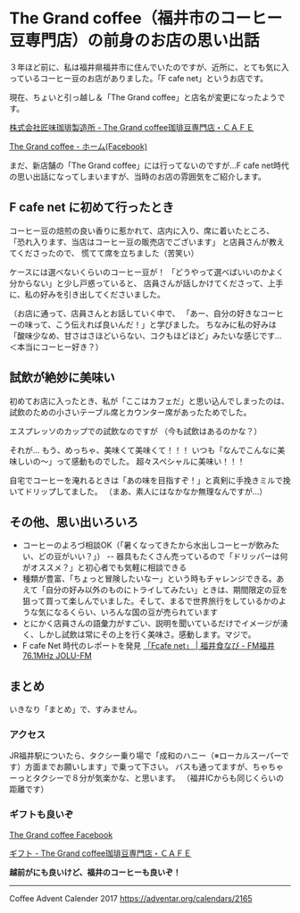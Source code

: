 # The Grand coffee（福井市のコーヒー豆専門店）の前身のお店の思い出話

３年ほど前に、私は福井県福井市に住んでいたのですが、近所に、とても気に入っているコーヒー豆のお店がありました。「F cafe net」というお店です。

現在、ちょいと引っ越し＆「The Grand coffee」と店名が変更になったようです。

[株式会社匠味珈琲製造所 - The Grand coffee珈琲豆専門店・ＣＡＦＥ](https://www.thegrandcoffee.com/会社概要/)

[The Grand coffee - ホーム(Facebook)](https://www.facebook.com/takumi.thegrandcoffee/)

まだ、新店舗の「The Grand coffee」には行ってないのですが...F cafe net時代の思い出話になってしまいますが、当時のお店の雰囲気をご紹介します。

## F cafe net に初めて行ったとき

コーヒー豆の焙煎の良い香りに惹かれて、店内に入り、席に着いたところ、
「恐れ入ります、当店はコーヒー豆の販売店でございます」
と店員さんが教えてくださったので、
慌てて席を立ちました（苦笑い）

ケースには選べないくらいのコーヒー豆が！
「どうやって選べばいいのかよく分からない」と少し戸惑っていると、
店員さんが話しかけてくださって、上手に、私の好みを引き出してくださいました。

（お店に通って、店員さんとお話していく中で、
「あー、自分の好きなコーヒーの味って、こう伝えれば良いんだ！」と学びました。
ちなみに私の好みは「酸味少なめ、甘さはさほどいらない、コクもほどほど」みたいな感じです…　＜本当にコーヒー好き？）

## 試飲が絶妙に美味い

初めてお店に入ったとき、私が「ここはカフェだ」と思い込んでしまったのは、
試飲のための小さいテーブル席とカウンター席があったためでした。

エスプレッソのカップでの試飲なのですが
（今も試飲はあるのかな？）

それが…
もう、めっちゃ、美味くて美味くて！！！
いつも「なんでこんなに美味しいの～」って感動ものでした。
超々スペシャルに美味い！！！

自宅でコーヒーを淹れるときは「あの味を目指すぞ！」と真剣に手挽きミルで挽いてドリップしてました。
（まあ、素人にはなかなか無理なんですが…）

## その他、思い出いろいろ

- コーヒーのよろづ相談OK（「暑くなってきたから水出しコーヒーが飲みたい、どの豆がいい？」）
-- 器具もたくさん売っているので「ドリッパーは何がオススメ？」と初心者でも気軽に相談できる
- 種類が豊富、「ちょっと冒険したいなー」という時もチャレンジできる。あえて「自分の好み以外のものにトライしてみたい」ときは、期間限定の豆を狙って買って楽しんでいました。そして、まるで世界旅行をしているかのような気になるくらい、いろんな国の豆が売られています
- とにかく店員さんの語彙力がすごい、説明を聞いているだけでイメージが湧く、しかし試飲は常にその上を行く美味さ。感動します。マジで。
- F cafe Net 時代のレポートを発見 
[「Fcafe net」 | 福井食なび - FM福井 76.1MHz JOLU-FM](https://tanike.theblog.me/posts/3352793)

## まとめ

いきなり「まとめ」で、すみません。

### アクセス
JR福井駅についたら、タクシー乗り場で「成和のハニー（※ローカルスーパーです）方面までお願いします」で乗って下さい。
バスも通ってますが、ちゃちゃーっとタクシーで８分が気楽かな、と思います。
（福井ICからも同じくらいの距離です）

### ギフトも良いぞ

[The Grand coffee Facebook](https://www.facebook.com/takumi.thegrandcoffee/posts/1531033456984140)

[ギフト - The Grand coffee珈琲豆専門店・ＣＡＦＥ](https://www.thegrandcoffee.com/ギフト/)

**越前がにも良いけど、福井のコーヒーも良いぞ！**

---
Coffee Advent Calender 2017
https://adventar.org/calendars/2165
